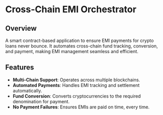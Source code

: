 # Cross-Chain EMI Orchestrator

## Overview
A smart contract-based application to ensure EMI payments for crypto loans never bounce. It automates cross-chain fund tracking, conversion, and payment, making EMI management seamless and efficient.

## Features
- **Multi-Chain Support**: Operates across multiple blockchains.
- **Automated Payments**: Handles EMI tracking and settlement automatically.
- **Fund Conversion**: Converts cryptocurrencies to the required denomination for payment.
- **No Payment Failures**: Ensures EMIs are paid on time, every time.
